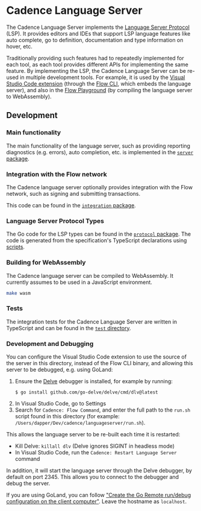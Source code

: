 # Cadence Language Server

The Cadence Language Server implements the [Language Server Protocol](https://microsoft.github.io/language-server-protocol/) (LSP).
It provides editors and IDEs that support LSP language features like auto complete,
go to definition, documentation and type information on hover, etc.

Traditionally providing such features had to repeatedly implemented for each tool,
as each tool provides different APIs for implementing the same feature.
By implementing the LSP, the Cadence Language Server can be re-used in multiple development tools.
For example, it is used by the
[Visual Studio Code extension](https://github.com/onflow/vscode-flow)
(through the [Flow CLI](https://github.com/onflow/flow-cli),
which embeds the language server),
and also in the [Flow Playground](https://play.onflow.org/)
(by compiling the language server to WebAssembly).

## Development

### Main functionality

The main functionality of the language server, such as providing reporting diagnostics (e.g. errors), auto completion, etc. is implemented in the [`server` package](https://github.com/onflow/cadence/tree/master/languageserver/server).

### Integration with the Flow network

The Cadence language server optionally provides integration with the Flow network,
such as signing and submitting transactions.

This code can be found in the [`integration` package](https://github.com/onflow/cadence/tree/master/languageserver/integration).

### Language Server Protocol Types

The Go code for the LSP types can be found in the [`protocol` package](https://github.com/onflow/cadence/tree/master/languageserver/protocol).
The code is generated from the specification's TypeScript declarations using [scripts](https://github.com/onflow/cadence/tree/master/languageserver/scripts).

### Building for WebAssembly

The Cadence language server can be compiled to WebAssembly.
It currently assumes to be used in a JavaScript environment.

```sh
make wasm
```

### Tests

The integration tests for the Cadence Language Server are written in TypeScript
and can be found in the [`test` directory](https://github.com/onflow/cadence/tree/master/languageserver/test).

### Development and Debugging

You can configure the Visual Studio Code extension to use the source of the server in this directory,
instead of the Flow CLI binary, and allowing this server to be debugged, e.g. using GoLand:

1. Ensure the [Delve](https://github.com/go-delve/delve) debugger is installed, for example by running:
    ```shell
    $ go install github.com/go-delve/delve/cmd/dlv@latest
    ```
4. In Visual Studio Code, go to Settings
5. Search for `Cadence: Flow Command`, and enter the full path to the `run.sh` script
   found in this directory (for example: `/Users/dapper/Dev/cadence/languageserver/run.sh`).

This allows the language server to be re-built each time it is restarted:
- Kill Delve: `killall dlv` (Delve ignores SIGINT in headless mode)
- In Visual Studio Code, run the `Cadence: Restart Language Server` command

In addition, it will start the language server through the Delve debugger, by default on port 2345.
This allows you to connect to the debugger and debug the server.

If you are using GoLand, you can follow
["Create the Go Remote run/debug configuration on the client computer"](https://www.jetbrains.com/help/go/attach-to-running-go-processes-with-debugger.html#step-3-create-the-remote-run-debug-configuration-on-the-client-computer).
Leave the hostname as `localhost`.
